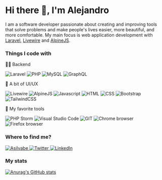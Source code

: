 # Hi there 👋, I'm Alejandro

I am a software developer passionate about creating and improving tools that solve problems and make people's lives easier, more beautiful, and more comfortable. My main focus is web application development with [Laravel](https://laravel.com/), [Livewire](https://laravel-livewire.com/) and [AlpineJS](https://alpinejs.dev/).

### Things I code with
<p>🧙‍♂️ Backend</p>
<p>
  <img alt="Laravel" src="https://img.shields.io/badge/-Laravel-F52C21?style=flat-square&logo=laravel&logoColor=white" />
  <img alt="PHP" src="https://img.shields.io/badge/-PHP-4f5b93?style=flat-square&logo=php&logoColor=white" />
  <img alt="MySQL" src="https://img.shields.io/badge/-MySQL-00758f?style=flat-square&logo=mysql&logoColor=white" />
  <img alt="GraphQL" src="https://img.shields.io/badge/-GraphQL-E10098?style=flat-square&logo=graphql&logoColor=white" />
</p>
<p>💅 A bit of UI/UX</p>
<p>
  <img alt="Livewire" src="https://img.shields.io/badge/-Livewire-ffffff?style=flat-square&logo=livewire&logoColor=F670AA" />
  <img alt="AlpineJS" src="https://img.shields.io/badge/-AlpineJS-8BC0D0?style=flat-square&logo=alpine.js&logoColor=black" />
  <img alt="Javascript" src="https://img.shields.io/badge/-Javascript-f7df1e?style=flat-square&logo=javascript&logoColor=black" />
  <img alt="HTML" src="https://img.shields.io/badge/-HTML5-e34f26?style=flat-square&logo=html5&logoColor=white" />
  <img alt="CSS" src="https://img.shields.io/badge/-CSS3-002561?style=flat-square&logo=css3&logoColor=white" />
  <img alt="Bootstrap" src="https://img.shields.io/badge/-Bootstrap-7952B3?style=flat-square&logo=bootstrap&logoColor=white" />
  <img alt="TailwindCSS" src="https://img.shields.io/badge/-TailwindCSS-38B2AC?style=flat-square&logo=tailwindcss&logoColor=white" /
</p>
<p>🧰 My favorite tools</p>
<p>
  <img alt="PHP Storm" src="https://img.shields.io/badge/-PHP_Storm-000000?style=flat-square&logo=phpstorm&logoColor=white" />
  <img alt="Visual Studio Code" src="https://img.shields.io/badge/-VS_Code-1F7ACC?style=flat-square&logo=visual-studio-code&logoColor=white" />
  <img alt="GIT" src="https://img.shields.io/badge/-Git-F05032?style=flat-square&logo=git&logoColor=white" />
  <img alt="Chrome browser" src="https://img.shields.io/badge/-Chrome_Browser-4285f4?style=flat-square&logo=google-chrome&logoColor=white" />
  <img alt="Firefox browser" src="https://img.shields.io/badge/-Firefox_Browser-e66000?style=flat-square&logo=firefox&logoColor=white" />
</p>

### Where to find me?
<p>
  <a href="https://asilvabe.dev" target="_blank">
    <img alt="Asilvabe" src="https://img.shields.io/badge/Personal_website-155679?&style=for-the-badge&logo=home-assistant-community-store&logoColor=white" />
  </a>
  <a href="https://twitter.com/asilvabe" target="_blank">
    <img alt="Twitter" src="https://img.shields.io/badge/twitter-%231DA1F2.svg?&style=for-the-badge&logo=twitter&logoColor=white" />
  </a>
  <a href="https://www.linkedin.com/in/asilvabe" target="_blank">
    <img alt="LinkedIn" src="https://img.shields.io/badge/linkedin-%230077B5.svg?&style=for-the-badge&logo=linkedin&logoColor=white" />
  </a>
</p>

### My stats
[![Anurag's GitHub stats](https://github-readme-stats.vercel.app/api?username=asilvabe&count_private=true)](https://github.com/anuraghazra/github-readme-stats)

